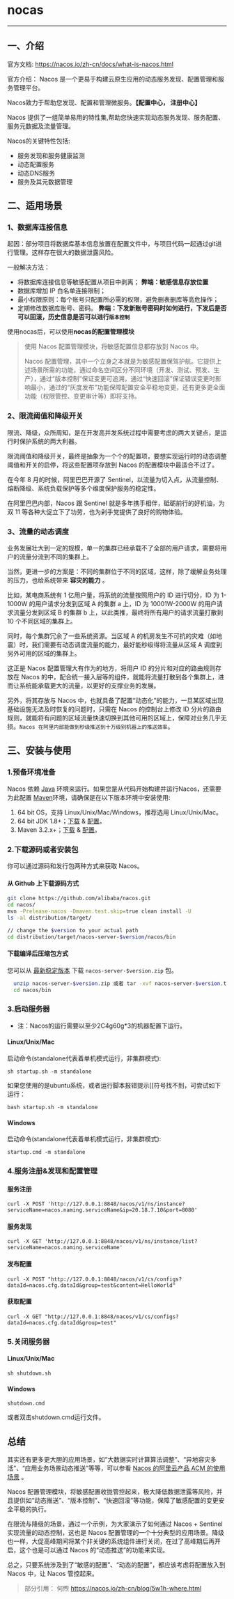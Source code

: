 # nocas

----

## 一、介绍

官方文档: https://nacos.io/zh-cn/docs/what-is-nacos.html



官方介绍： Nacos 是一个更易于构建云原生应用的动态服务发现、配置管理和服务管理平台。



Nacos致力于帮助您发现、配置和管理微服务。**【配置中心， 注册中心】**



Nacos 提供了一组简单易用的特性集,帮助您快速实现动态服务发现、服务配置、服务元数据及流量管理。



Nacos的关键特性包括:

- 服务发现和服务健康监测
- 动态配置服务
- 动态DNS服务
- 服务及其元数据管理



## 二、适用场景

 ###  1、数据库连接信息

起因：部分项目将数据库基本信息放置在配置文件中，与项目代码一起通过git进行管理。这样存在很大的数据泄露风险。

一般解决方法：

- 将数据库连接信息等敏感配置从项目中剥离； **弊端：敏感信息存放位置** 
- 数据库增加 IP 白名单连接限制； 
- 最小权限原则：每个账号只配置所必需的权限，避免删表删库等高危操作；
- 定期修改数据库账号、密码。 **弊端：下发新账号密码时如何进行，下发后是否可以回滚，历史信息是否可以进行`版本控制`**



使用nocas后，可以使用**nocas的配置管理模块**

> 使用 Nacos 配置管理模块，将敏感配置信息都存放到 Nacos 中。
>
> 
>
> Nacos 配置管理，其中一个立身之本就是为敏感配置保驾护航。它提供上述场景所需的功能，通过命名空间区分不同环境（开发、测试、预发、生产），通过“版本控制”保证变更可追溯，通过“快速回滚”保证错误变更时影响最小，通过的“灰度发布”功能保障配置安全平稳地变更，还有更多更全面功能（权限管控、变更审计等）即将支持。

 ###  2、限流阈值和降级开关

限流、降级，众所周知，是在开发高并发系统过程中需要考虑的两大关键点，是运行时保护系统的两大利器。



限流阈值和降级开关，最终是抽象为一个个的配置项，要想实现运行时的动态调整阈值和开关的启停，将这些配置项存放到 Nacos 的配置模块中最适合不过了。



在今年 8 月的时候，阿里巴巴开源了 Sentinel，以流量为切入点，从流量控制、熔断降级、系统负载保护等多个维度保护服务的稳定性。

在阿里巴巴内部，Nacos 跟 Sentinel 就是多年携手相伴，砥砺前行的好机油，为双 11 等各种大促立下了功劳，也为剁手党提供了良好的购物体验。

 ###  3、流量的动态调度

业务发展壮大到一定的规模，单一的集群已经承载不了全部的用户请求，需要将用户的流量分流到不同的集群上。



当然，更进一步的方案是：不同的集群位于不同的区域，这样，除了缓解业务处理的压力，也给系统带来 **容灾的能力** 。



比如，某电商系统有 1 亿用户量，将系统的流量按照用户的 ID 进行切分，ID 为 1-1000W 的用户请求分发到区域 A 的集群 a 上，ID 为 10001W-2000W 的用户请求流量分发到区域 B 的集群 b 上，以此类推，最终将所有用户的请求流量打散到 10 个不同区域的集群上。

同时，每个集群冗余了一些系统资源。当区域 A 的机房发生不可抗的灾难（如地震）时，我们需要有动态调度流量的能力，最好能秒级得将流量从区域 A 调度到另外可用的区域的集群上。



这正是 Nacos 配置管理大有作为的地方，将用户 ID 的分片和对应的路由规则存放在 Nacos 的中，配合统一接入层等的组件，就能将流量打散到各个集群上，进而让系统能承载更大的流量，以更好的支撑业务的发展。



另外，将其存放与 Nacos 中，也就具备了配置“动态化”的能力，一旦某区域出现基础设施无法及时恢复的问题时，只需在 Nacos 的控制台上修改 ID 分片的路由规则，就能将有问题的区域流量快速切换到其他可用的区域上，保障对业务几乎无损。`Nacos 在阿里内部能做到秒级推送到十万级别机器上的推送效率`。





## 三、安装与使用

### 1.预备环境准备

Nacos 依赖 [Java](https://docs.oracle.com/cd/E19182-01/820-7851/inst_cli_jdk_javahome_t/) 环境来运行。如果您是从代码开始构建并运行Nacos，还需要为此配置 [Maven](https://maven.apache.org/index.html)环境，请确保是在以下版本环境中安装使用:

1. 64 bit OS，支持 Linux/Unix/Mac/Windows，推荐选用 Linux/Unix/Mac。
2. 64 bit JDK 1.8+；[下载](http://www.oracle.com/technetwork/java/javase/downloads/jdk8-downloads-2133151.html) & [配置](https://docs.oracle.com/cd/E19182-01/820-7851/inst_cli_jdk_javahome_t/)。
3. Maven 3.2.x+；[下载](https://maven.apache.org/download.cgi) & [配置](https://maven.apache.org/settings.html)。

### 2.下载源码或者安装包

你可以通过源码和发行包两种方式来获取 Nacos。

#### 从 Github 上下载源码方式

```bash
git clone https://github.com/alibaba/nacos.git
cd nacos/
mvn -Prelease-nacos -Dmaven.test.skip=true clean install -U  
ls -al distribution/target/

// change the $version to your actual path
cd distribution/target/nacos-server-$version/nacos/bin
```

#### 下载编译后压缩包方式

您可以从 [最新稳定版本](https://github.com/alibaba/nacos/releases) 下载 `nacos-server-$version.zip` 包。

```bash
  unzip nacos-server-$version.zip 或者 tar -xvf nacos-server-$version.tar.gz
  cd nacos/bin
```

### 3.启动服务器

- 注：Nacos的运行需要以至少2C4g60g*3的机器配置下运行。

#### Linux/Unix/Mac

启动命令(standalone代表着单机模式运行，非集群模式):

```
sh startup.sh -m standalone
```

如果您使用的是ubuntu系统，或者运行脚本报错提示[[符号找不到，可尝试如下运行：

```
bash startup.sh -m standalone
```

#### Windows

启动命令(standalone代表着单机模式运行，非集群模式):

```
startup.cmd -m standalone
```

### 4.服务注册&发现和配置管理

#### 服务注册

```
curl -X POST 'http://127.0.0.1:8848/nacos/v1/ns/instance?serviceName=nacos.naming.serviceName&ip=20.18.7.10&port=8080'
```

#### 服务发现

```
curl -X GET 'http://127.0.0.1:8848/nacos/v1/ns/instance/list?serviceName=nacos.naming.serviceName'
```

#### 发布配置

```
curl -X POST "http://127.0.0.1:8848/nacos/v1/cs/configs?dataId=nacos.cfg.dataId&group=test&content=HelloWorld"
```

#### 获取配置

```
curl -X GET "http://127.0.0.1:8848/nacos/v1/cs/configs?dataId=nacos.cfg.dataId&group=test"
```

### 5.关闭服务器

#### Linux/Unix/Mac

```
sh shutdown.sh
```

#### Windows

```
shutdown.cmd
```

或者双击shutdown.cmd运行文件。











## 总结

其实还有更多更大胆的应用场景，如“大数据实时计算算法调整”、“异地容灾多活”、“应用业务场景动态推送”等等，可以参看 [Nacos 的阿里云产品 ACM 的使用场景](https://help.aliyun.com/document_detail/59972.html) 。



Nacos 配置管理模块，将敏感配置收拢管控起来，极大降低数据泄露等风险，并且提供如“动态推送”、“版本控制”、“快速回滚”等功能，保障了敏感配置的变更安全平稳的执行。



在限流与降级的场景，通过一个示例，为大家演示了如何通过 Nacos + Sentinel 实现流量的动态控制，这也是 Nacos 配置管理的一个十分典型的应用场景。降级也一样，大促高峰期间将某个非关键的系统组件进行关闭，在过了高峰期后再开启，这个也是可以通过 Nacos 的“动态推送”的功能来实现。



总之，只要系统涉及到了“敏感的配置”、“动态的配置”，都应该考虑将配置放入到 Nacos 中，让 Nacos 管控起来。







> 部分引用： 何煦	https://nacos.io/zh-cn/blog/5w1h-where.html  